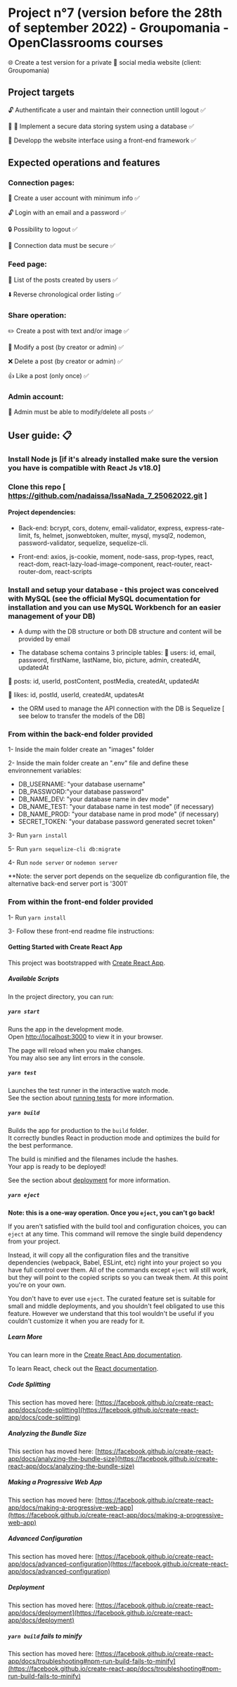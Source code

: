 # Project n°7 (version before the 28th of september 2022) - Groupomania  - OpenClassrooms courses

:globe_with_meridians: Create a test version for a private :closed_lock_with_key: social media website (client: Groupomania)

## Project targets
:unlock: Authentificate a user and maintain their connection untill logout :white_check_mark:

:bookmark_tabs: :key: Implement a secure data storing system using a database :white_check_mark:

:iphone: Developp the website interface using a front-end framework :white_check_mark:

## Expected operations and features

### Connection pages:
:busts_in_silhouette: Create a user account with minimum info :white_check_mark:

:unlock: Login with an email and a password :white_check_mark:

:lock: Possibility to logout :white_check_mark:

:key: Connection data must be secure :white_check_mark:

### Feed page:
:page_facing_up: List of the posts created by users :white_check_mark:

:arrow_down: Reverse chronological order listing :white_check_mark:

### Share operation:
:pencil2: Create a post with text and/or image :white_check_mark:

:pencil:  Modify a post (by creator or admin) :white_check_mark:

:x: Delete a post (by creator or admin) :white_check_mark:

:+1: Like a post (only once) :white_check_mark:

### Admin account:
:passport_control: Admin must be able to modify/delete all posts :white_check_mark:

## User guide: :clipboard:

### Install Node js [if it's already installed make sure the version you have is compatible with React Js v18.0]
### Clone this repo [ https://github.com/nadaissa/IssaNada_7_25062022.git ]

#### Project dependencies:
- Back-end:
bcrypt, cors, dotenv, email-validator, express, express-rate-limit, fs, helmet, jsonwebtoken, multer, mysql, mysql2, nodemon, password-validator, sequelize, sequelize-cli.

- Front-end:
axios, js-cookie, moment, node-sass, prop-types, react, react-dom, react-lazy-load-image-component, react-router, react-router-dom, react-scripts

### Install and setup your database - this project was conceived with MySQL (see the official MySQL documentation for installation and you can use MySQL Workbench for an easier management of your DB)
- A dump with the DB structure or both DB structure and content will be provided by email

- The database schema contains 3 principle tables:
:pushpin: users: id, email, password, firstName, lastName, bio, picture, admin, createdAt, updatedAt

:pushpin: posts: id, userId, postContent, postMedia, createdAt, updatedAt 

:pushpin: likes: id, postId, userId, createdAt, updatesAt 

- the ORM used to manage the API connection with the DB is Sequelize [ see below to transfer the models of the DB]

### From within the back-end folder provided 
1- Inside the main folder create an "images" folder

2- Inside the main folder create an ".env" file and define these environnement variables:

- DB_USERNAME: "your database username"
- DB_PASSWORD:"your database password"
- DB_NAME_DEV: "your database name in dev mode"
- DB_NAME_TEST: "your database name in test mode" (if necessary)
- DB_NAME_PROD: "your database name in prod mode" (if necessary)
- SECRET_TOKEN: "your database password generated secret token"

3- Run  `yarn install`

5- Run `yarn sequelize-cli db:migrate`

4- Run `node server` or `nodemon server` 

**Note: the server port depends on the sequelize db configurantion file, the alternative back-end server port is '3001'



### From within the front-end folder provided
1- Run `yarn install`

3- Follow these front-end readme file instructions:


#### Getting Started with Create React App

This project was bootstrapped with [Create React App](https://github.com/facebook/create-react-app).

##### Available Scripts

In the project directory, you can run:

##### `yarn start`

Runs the app in the development mode.\
Open [http://localhost:3000](http://localhost:3000) to view it in your browser.

The page will reload when you make changes.\
You may also see any lint errors in the console.

##### `yarn test`

Launches the test runner in the interactive watch mode.\
See the section about [running tests](https://facebook.github.io/create-react-app/docs/running-tests) for more information.

##### `yarn build`

Builds the app for production to the `build` folder.\
It correctly bundles React in production mode and optimizes the build for the best performance.

The build is minified and the filenames include the hashes.\
Your app is ready to be deployed!

See the section about [deployment](https://facebook.github.io/create-react-app/docs/deployment) for more information.

##### `yarn eject`

**Note: this is a one-way operation. Once you `eject`, you can't go back!**

If you aren't satisfied with the build tool and configuration choices, you can `eject` at any time. This command will remove the single build dependency from your project.

Instead, it will copy all the configuration files and the transitive dependencies (webpack, Babel, ESLint, etc) right into your project so you have full control over them. All of the commands except `eject` will still work, but they will point to the copied scripts so you can tweak them. At this point you're on your own.

You don't have to ever use `eject`. The curated feature set is suitable for small and middle deployments, and you shouldn't feel obligated to use this feature. However we understand that this tool wouldn't be useful if you couldn't customize it when you are ready for it.

##### Learn More

You can learn more in the [Create React App documentation](https://facebook.github.io/create-react-app/docs/getting-started).

To learn React, check out the [React documentation](https://reactjs.org/).

##### Code Splitting

This section has moved here: [https://facebook.github.io/create-react-app/docs/code-splitting](https://facebook.github.io/create-react-app/docs/code-splitting)

##### Analyzing the Bundle Size

This section has moved here: [https://facebook.github.io/create-react-app/docs/analyzing-the-bundle-size](https://facebook.github.io/create-react-app/docs/analyzing-the-bundle-size)

##### Making a Progressive Web App

This section has moved here: [https://facebook.github.io/create-react-app/docs/making-a-progressive-web-app](https://facebook.github.io/create-react-app/docs/making-a-progressive-web-app)

##### Advanced Configuration

This section has moved here: [https://facebook.github.io/create-react-app/docs/advanced-configuration](https://facebook.github.io/create-react-app/docs/advanced-configuration)

##### Deployment

This section has moved here: [https://facebook.github.io/create-react-app/docs/deployment](https://facebook.github.io/create-react-app/docs/deployment)

##### `yarn build` fails to minify

This section has moved here: [https://facebook.github.io/create-react-app/docs/troubleshooting#npm-run-build-fails-to-minify](https://facebook.github.io/create-react-app/docs/troubleshooting#npm-run-build-fails-to-minify)
